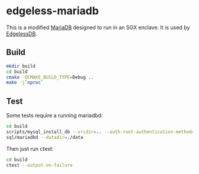 # edgeless-mariadb
This is a modified [MariaDB](https://github.com/MariaDB/server) designed to run in an SGX enclave. It is used by [EdgelessDB](https://github.com/edgelesssys/edgelessdb).

## Build
```sh
mkdir build
cd build
cmake -DCMAKE_BUILD_TYPE=Debug ..
make -j`nproc`
```

## Test
Some tests require a running mariadbd:
```sh
cd build
scripts/mysql_install_db --srcdir=.. --auth-root-authentication-method=normal --no-defaults
sql/mariadbd --datadir=./data
```

Then just run ctest:
```sh
cd build
ctest --output-on-failure
```
